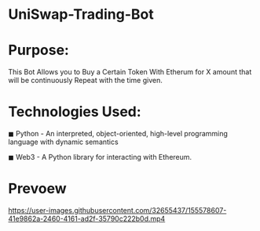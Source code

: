 # UniSwap-Trading-Bot


# Purpose:

This Bot Allows you to Buy a Certain Token With Etherum for X amount that will be continuously Repeat with the time given.


# Technologies Used:

◼ Python - An interpreted, object-oriented, high-level programming language with dynamic semantics

◼ Web3 - A Python library for interacting with Ethereum.


# Prevoew

https://user-images.githubusercontent.com/32655437/155578607-41e9862a-2460-4161-ad2f-35790c222b0d.mp4



